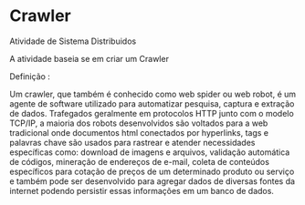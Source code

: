 # Crawler
Atividade de Sistema Distribuidos

A atividade baseia se em criar um Crawler

Definição :

Um crawler, que também é conhecido como web spider ou web robot, é um agente de software utilizado para automatizar pesquisa, captura e extração de dados. Trafegados geralmente em protocolos HTTP junto com o modelo TCP/IP, a maioria dos robots desenvolvidos são voltados para a web tradicional onde documentos html conectados por hyperlinks, tags e palavras chave são usados para rastrear e atender necessidades específicas como: download de imagens e arquivos, validação automática de códigos, mineração de endereços de e-mail, coleta de conteúdos específicos para cotação de preços de um determinado produto ou serviço e também pode ser desenvolvido para agregar dados de diversas fontes da internet podendo persistir essas informações em um banco de dados.

